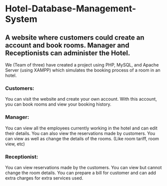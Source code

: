 # Hotel-Database-Management-System
## A website where customers could create an account and book rooms. Manager and Receptionists can administer the Hotel.

We (Team of three) have created a project using PHP, MySQL, and Apache Server (using XAMPP) which simulates the booking process of a room in an hotel.

### Customers:
You can visit the website and create your own account. With this account, you can book rooms and view your booking history.

### Manager:
You can view all the employees currently working in the hotel and can edit their details. You can also view the reservations made by customers. You can view as well as change the details of the rooms. (Like room tariff, room view, etc)

### Receptionist:
You can view reservations made by the customers. You can view but cannot change the room details. You can prepare a bill for customer and can add extra charges for extra services used.
